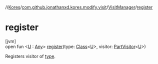//[Kores](../../../index.md)/[com.github.jonathanxd.kores.modify.visit](../index.md)/[VisitManager](index.md)/[register](register.md)

# register

[jvm]\
open fun <[U](register.md) : [Any](https://kotlinlang.org/api/latest/jvm/stdlib/kotlin/-any/index.html)> [register](register.md)(type: [Class](https://docs.oracle.com/javase/8/docs/api/java/lang/Class.html)<[U](register.md)>, visitor: [PartVisitor](../-part-visitor/index.md)<[U](register.md)>)

Registers visitor of [type](register.md).
